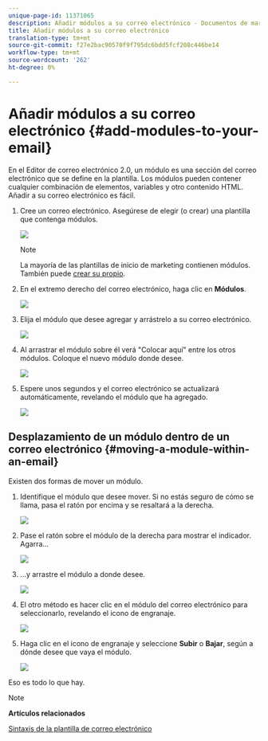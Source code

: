 ```yaml
---
unique-page-id: 11371065
description: Añadir módulos a su correo electrónico - Documentos de marketing - Documentación del producto
title: Añadir módulos a su correo electrónico
translation-type: tm+mt
source-git-commit: f27e2bac90570f9f795dc6bdd5fcf208c446be14
workflow-type: tm+mt
source-wordcount: '262'
ht-degree: 0%

---
```



# Añadir módulos a su correo electrónico {#add-modules-to-your-email}

En el Editor de correo electrónico 2.0, un módulo es una sección del correo electrónico que se define en la plantilla. Los módulos pueden contener cualquier combinación de elementos, variables y otro contenido HTML. Añadir a su correo electrónico es fácil.

1. Cree un correo electrónico. Asegúrese de elegir (o crear) una plantilla que contenga módulos.

   ![](assets/one-1.png)

   >[!NOTE]
   >
   >La mayoría de las plantillas de inicio de marketing contienen módulos. También puede [crear su propio](http://docs.marketo.com/display/DOCS/Email+Template+Syntax#EmailTemplateSyntax-Modules).

1. En el extremo derecho del correo electrónico, haga clic en **Módulos**.

   ![](assets/two-3.png)

1. Elija el módulo que desee agregar y arrástrelo a su correo electrónico.

   ![](assets/three-3.png)

1. Al arrastrar el módulo sobre él verá &quot;Colocar aquí&quot; entre los otros módulos. Coloque el nuevo módulo donde desee.

   ![](assets/four-2.png)

1. Espere unos segundos y el correo electrónico se actualizará automáticamente, revelando el módulo que ha agregado.

   ![](assets/five-3.png)

## Desplazamiento de un módulo dentro de un correo electrónico {#moving-a-module-within-an-email}

Existen dos formas de mover un módulo.

1. Identifique el módulo que desee mover. Si no estás seguro de cómo se llama, pasa el ratón por encima y se resaltará a la derecha.

   ![](assets/six-2.png)

1. Pase el ratón sobre el módulo de la derecha para mostrar el indicador. Agarra...

   ![](assets/seven-2.png)

1. ...y arrastre el módulo a donde desee.

   ![](assets/eight-2.png)

1. El otro método es hacer clic en el módulo del correo electrónico para seleccionarlo, revelando el icono de engranaje.

   ![](assets/nine-2.png)

1. Haga clic en el icono de engranaje y seleccione **Subir** o **Bajar**, según a dónde desee que vaya el módulo.

   ![](assets/ten-2.png)

Eso es todo lo que hay.

>[!NOTE]
>
>**Artículos relacionados**
>
>[Sintaxis de la plantilla de correo electrónico](email-template-syntax.md)

